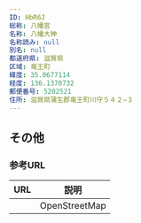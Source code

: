 ```yaml
---
ID: HbR6J
総称: 八幡宮
名称: 八幡大神
名称読み: null
別名: null
都道府県: 滋賀県
区域: 竜王町
緯度: 35.0677114
経度: 136.1370732
郵便番号: 5202521
住所: 滋賀県蒲生郡竜王町川守５４２−３
---
```


## その他

### 参考URL

| URL | 説明          |
| --- | ------------- |
|     | OpenStreetMap |
